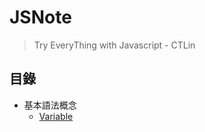 # JSNote
> Try EveryThing with Javascript - CTLin

## 目錄
- 基本語法概念
	- [Variable](./Notes/variable.md)
